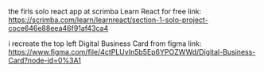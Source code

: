 the firls solo react app at scrimba Learn React for free
link: https://scrimba.com/learn/learnreact/section-1-solo-project-coce646e88eea46f91af43ca4

i recreate the top left Digital Business Card from figma
link: https://www.figma.com/file/4ctPLUvIn5b5Ep6YPOZWWd/Digital-Business-Card?node-id=0%3A1
